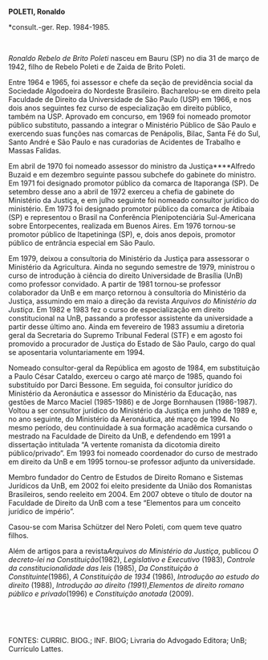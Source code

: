 **POLETI, Ronaldo**

\*consult.-ger. Rep. 1984-1985.

 

*Ronaldo Rebelo de Brito Poleti* nasceu em Bauru (SP) no dia 31 de março
de 1942, filho de Rebelo Poleti e de Zaida de Brito Poleti.

Entre 1964 e 1965, foi assessor e chefe da seção de previdência social
da Sociedade Algodoeira do Nordeste Brasileiro. Bacharelou-se em direito
pela Faculdade de Direito da Universidade de São Paulo (USP) em 1966, e
nos dois anos seguintes fez curso de especialização em direito público,
também na USP. Aprovado em concurso, em 1969 foi nomeado promotor
público substituto, passando a integrar o Ministério Público de São
Paulo e exercendo suas funções nas comarcas de Penápolis, Bilac, Santa
Fé do Sul, Santo André e São Paulo e nas curadorias de Acidentes de
Trabalho e Massas Falidas.

Em abril de 1970 foi nomeado assessor do ministro da Justiça****Alfredo
Buzaid e em dezembro seguinte passou subchefe do gabinete do ministro.
Em 1971 foi designado promotor público da comarca de Itaporanga (SP). De
setembro desse ano a abril de 1972 exerceu a chefia de gabinete do
Ministério da Justiça, e em julho seguinte foi nomeado consultor
jurídico do ministério. Em 1973 foi designado promotor público da
comarca de Atibaia (SP) e representou o Brasil na Conferência
Plenipotenciária Sul-Americana sobre Entorpecentes, realizada em Buenos
Aires. Em 1976 tornou-se promotor público de Itapetininga (SP), e, dois
anos depois, promotor público de entrância especial em São Paulo.

Em 1979, deixou a consultoria do Ministério da Justiça para assessorar o
Ministério da Agricultura. Ainda no segundo semestre de 1979, ministrou
o curso de introdução à ciência do direito Universidade de Brasília
(UnB) como professor convidado. A partir de 1981 tornou-se professor
colaborador da UnB e em março retornou à consultoria do Ministério da
Justiça, assumindo em maio a direção da revista *Arquivos do Ministério
da Justiça*. Em 1982 e 1983 fez o curso de especialização em direito
constitucional na UnB, passando a professor assistente da universidade a
partir desse último ano. Ainda em fevereiro de 1983 assumiu a diretoria
geral da Secretaria do Supremo Tribunal Federal (STF) e em agosto foi
promovido a procurador de Justiça do Estado de São Paulo, cargo do qual
se aposentaria voluntariamente em 1994.

Nomeado consultor-geral da República em agosto de 1984, em substituição
a Paulo César Cataldo, exerceu o cargo até março de 1985, quando foi
substituído por Darci Bessone. Em seguida, foi consultor jurídico do
Ministério da Aeronáutica e assessor do Ministério da Educação, nas
gestões de Marco Maciel (1985-1986) e de Jorge Bornhausen (1986-1987).
Voltou a ser consultor jurídico do Ministério da Justiça em junho de
1989 e, no ano seguinte, do Ministério da Aeronáutica, até março de
1994. No mesmo período, deu continuidade à sua formação acadêmica
cursando o mestrado na Faculdade de Direito da UnB, e defendendo em 1991
a dissertação intitulada “A vertente romanista da dicotomia direito
público/privado”. Em 1993 foi nomeado coordenador do curso de mestrado
em direito da UnB e em 1995 tornou-se professor adjunto da universidade.

Membro fundador do Centro de Estudos de Direito Romano e Sistemas
Jurídicos da UnB, em 2002 foi eleito presidente da União dos Romanistas
Brasileiros, sendo reeleito em 2004. Em 2007 obteve o título de doutor
na Faculdade de Direito da UnB com a tese “Elementos para um conceito
jurídico de império”.

Casou-se com Marisa Schützer del Nero Poleti, com quem teve quatro
filhos.

Além de artigos para a revista*Arquivos do Ministério da Justiça*,
publicou *O decreto-lei na Constituição*(1982), *Legislativo e
Executivo* (1983), *Controle da constitucionalidade das leis* (1985),
*Da Constituição à Constituinte*(1986), *A Constituição de 1934* (1986),
*Introdução ao estudo do direito* (1988), *Introdução ao direito
(1991)*,*Elementos de direito romano público e privado*(1996) e
*Constituição anotada* (2009).

 

 

FONTES: CURRIC. BIOG.; INF. BIOG; Livraria do Advogado Editora; UnB;
Currículo Lattes.

 
